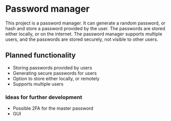 # Password manager

This project is a password manager. It can generate a random password, or hash and store a password provided by the user. The passwords are stored either locally, or on the internet. The password manager supports multiple users, and the passwords are stored securely, not visible to other users.

## Planned functionality

- Storing passwords provided by users
- Generating secure passwords for users
- Option to store either locally, or remotely
- Supports multiple users

### Ideas for further development

- Possible 2FA for the master password
- GUI
